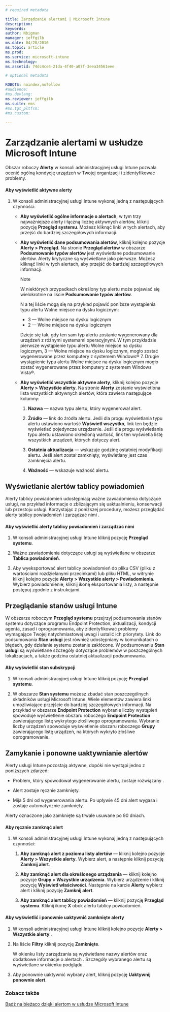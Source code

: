 ```yaml
---
# required metadata

title: Zarządzanie alertami | Microsoft Intune
description:
keywords:
author: Nbigman
manager: jeffgilb
ms.date: 04/28/2016
ms.topic: article
ms.prod:
ms.service: microsoft-intune
ms.technology:
ms.assetid: 74dc4ce4-21da-4f40-a07f-3eea34561eee

# optional metadata

ROBOTS: noindex,nofollow
#audience:
#ms.devlang:
ms.reviewer: jeffgilb
ms.suite: ems
#ms.tgt_pltfrm:
#ms.custom:

---
```


# Zarządzanie alertami w usłudze Microsoft Intune
Obszar roboczy **Alerty** w konsoli administracyjnej usługi Intune pozwala ocenić ogólną kondycję urządzeń w Twojej organizacji i zidentyfikować problemy.

#### Aby wyświetlić aktywne alerty

1.  W konsoli administracyjnej usługi Intune wykonaj jedną z następujących czynności:

    -   **Aby wyświetlić ogólne informacje o alertach**, w tym trzy najważniejsze alerty i łączną liczbę aktywnych alertów, kliknij pozycję **Przegląd systemu**. Możesz kliknąć linki w tych alertach, aby przejść do bardziej szczegółowych informacji.

    -   **Aby wyświetlić dane podsumowania alertów**, kliknij kolejno pozycje **Alerty &gt; Przegląd**. Na stronie **Przegląd alertów** w obszarze **Podsumowanie typów alertów** jest wyświetlane podsumowanie alertów. Alerty krytyczne są wyświetlane jako pierwsze. Możesz kliknąć linki w tych alertach, aby przejść do bardziej szczegółowych informacji.

        > [!NOTE]
        > W niektórych przypadkach określony typ alertu może pojawiać się wielokrotnie na liście **Podsumowanie typów alertów**.
        > 
        > N a tej liście mogą się na przykład pojawić poniższe wystąpienia typu alertu Wolne miejsce na dysku logicznym:
        > 
        > -   3 — Wolne miejsce na dysku logicznym
        > -   2 — Wolne miejsce na dysku logicznym
        > 
        > Dzieje się tak, gdy ten sam typ alertu zostanie wygenerowany dla urządzeń z różnymi systemami operacyjnymi. W tym przykładzie pierwsze wystąpienie typu alertu Wolne miejsce na dysku logicznym, 3 — Wolne miejsce na dysku logicznym, mogło zostać wygenerowane przez komputery z systemem Windows® 7. Drugie wystąpienie typu alertu Wolne miejsce na dysku logicznym mogło zostać wygenerowane przez komputery z systemem Windows Vista®.

    -   **Aby wyświetlić wszystkie aktywne alerty**, kliknij kolejno pozycje **Alerty &gt; Wszystkie alerty**. Na stronie **Alerty** zostanie wyświetlona lista wszystkich aktywnych alertów, która zawiera następujące kolumny:

        1.  **Nazwa** — nazwa typu alertu, który wygenerował alert.

        2.  **Źródło** — link do źródła alertu. Jeśli dla progu wyświetlania typu alertu ustawiono wartość **Wyświetl wszystko**, link ten będzie wyświetlać pojedyncze urządzenie. Jeśli dla progu wyświetlania typu alertu ustawiono określoną wartość, link ten wyświetla listę wszystkich urządzeń, których dotyczy alert.

        3.  **Ostatnia aktualizacja** — wskazuje godzinę ostatniej modyfikacji alertu. Jeśli alert został zamknięty, wyświetlany jest czas zamknięcia alertu.

        4.  **Ważność** — wskazuje ważność alertu.

## Wyświetlanie alertów tablicy powiadomień
Alerty tablicy powiadomień udostępniają ważne zawiadomienia dotyczące usługi, na przykład informacje o zbliżającym się uaktualnieniu, konserwacji lub przestoju usługi. Korzystając z poniższej procedury, możesz przeglądać alerty tablicy powiadomień i zarządzać nimi .

#### Aby wyświetlić alerty tablicy powiadomień i zarządzać nimi

1.  W konsoli administracyjnej usługi Intune kliknij pozycję **Przegląd systemu**.

2.  Ważne zawiadomienia dotyczące usługi są wyświetlane w obszarze **Tablica powiadomień**.

3.  Aby wyeksportować alert tablicy powiadomień do pliku CSV (pliku z wartościami rozdzielanymi przecinkami) lub pliku HTML, w witrynie kliknij kolejno pozycje **Alerty &gt; Wszystkie alerty &gt; Powiadomienia**. Wybierz powiadomienie, kliknij ikonę eksportowania listy, a następnie postępuj zgodnie z instrukcjami.

## Przeglądanie stanów usługi Intune
W obszarze roboczym **Przegląd systemu** przejrzyj podsumowania stanów systemu dotyczące programu Endpoint Protection, aktualizacji, kondycji agenta, zasad i oprogramowania, aby zidentyfikować problemy wymagające Twojej natychmiastowej uwagi i ustalić ich priorytety. Link do podsumowania **Stan usługi** jest również udostępniany w komunikatach o błędach, gdy działanie systemu zostanie zakłócone. W podsumowaniu **Stan usługi** są wyświetlane szczegóły dotyczące problemów w poszczególnych lokalizacjach, a także godzina ostatniej aktualizacji podsumowania.

#### Aby wyświetlić stan subskrypcji

1.  W konsoli administracyjnej usługi Intune kliknij pozycję **Przegląd systemu**.

2.  W obszarze **Stan systemu** możesz zbadać stan poszczególnych składników usługi Microsoft Intune. Wiele elementów zawiera linki umożliwiające przejście do bardziej szczegółowych informacji. Na przykład w obszarze **Endpoint Protection** wybranie liczby wystąpień spowoduje wyświetlenie obszaru roboczego **Endpoint Protection** zawierającego listę wykrytego złośliwego oprogramowania. Wybranie liczby urządzeń spowoduje wyświetlenie obszaru roboczego **Grupy** zawierającego listę urządzeń, na których wykryto złośliwe oprogramowanie.

## Zamykanie i ponowne uaktywnianie alertów
Alerty usługi Intune pozostają aktywne, dopóki nie wystąpi jedno z poniższych zdarzeń:

-   Problem, który spowodował wygenerowanie alertu, zostaje rozwiązany .

-   Alert zostaje ręcznie zamknięty.

-   Mija 5 dni od wygenerowania alertu. Po upływie 45 dni alert wygasa i zostaje automatycznie zamknięty.

Alerty oznaczone jako zamknięte są trwale usuwane po 90 dniach.

#### Aby ręcznie zamknąć alert

1.  W konsoli administracyjnej usługi Intune wykonaj jedną z następujących czynności:

    1.  **Aby zamknąć alert z poziomu listy alertów** — kliknij kolejno pozycje **Alerty &gt; Wszystkie alerty**. Wybierz alert, a następnie kliknij pozycję **Zamknij alert**.

    2.  **Aby zamknąć alert dla określonego urządzenia** — kliknij kolejno pozycje **Grupy &gt; Wszystkie urządzenia**. Wybierz urządzenie i kliknij pozycję **Wyświetl właściwości**. Następnie na karcie **Alerty** wybierz alert i kliknij pozycję **Zamknij alert**.

    3.  **Aby zamknąć alert tablicy powiadomień** — kliknij pozycję **Przegląd systemu**. Kliknij ikonę **X** obok alertu tablicy powiadomień.

#### Aby wyświetlić i ponownie uaktywnić zamknięte alerty

1.  W konsoli administracyjnej usługi Intune kliknij kolejno pozycje **Alerty &gt; Wszystkie alerty**..

2.  Na liście **Filtry** kliknij pozycję **Zamknięte**.

    W okienku listy zarządzania są wyświetlane nazwy alertów oraz dodatkowe informacje o alertach . Szczegóły wybranego alertu są wyświetlane w okienku podglądu.

3.  Aby ponownie uaktywnić wybrany alert, kliknij pozycję **Uaktywnij ponownie alert**.

### Zobacz także
[Bądź na bieżąco dzięki alertom w usłudze Microsoft Intune](get-notified-by-microsoft-intune-alerts.md)



<!--HONumber=May16_HO1-->


